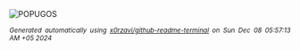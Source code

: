 <div align="justify">
<picture>
    <source media="(prefers-color-scheme: dark)" srcset="https://i.ibb.co/jL1BT1G/output-gif.gif">
    <source media="(prefers-color-scheme: light)" srcset="https://i.ibb.co/jL1BT1G/output-gif.gif">
    <img alt="POPUGOS" src="https://i.ibb.co/jL1BT1G/output-gif.gif">
</picture>

<sub><i>Generated automatically using [x0rzavi/github-readme-terminal](https://github.com/x0rzavi/github-readme-terminal) on Sun Dec 08 05:57:13 AM +05 2024</i></sub>
</div>